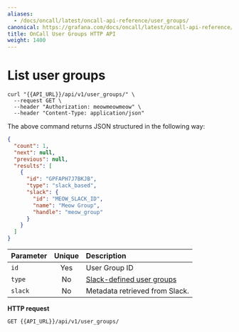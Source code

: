 ```yaml
---
aliases:
  - /docs/oncall/latest/oncall-api-reference/user_groups/
canonical: https://grafana.com/docs/oncall/latest/oncall-api-reference/user_groups/
title: OnCall User Groups HTTP API
weight: 1400
---
```


<!--Used in escalation policies with type = `notify_user_group` and in schedules.-->

# List user groups

```shell
curl "{{API_URL}}/api/v1/user_groups/" \
  --request GET \
  --header "Authorization: meowmeowmeow" \
  --header "Content-Type: application/json"
```

The above command returns JSON structured in the following way:

```json
{
  "count": 1,
  "next": null,
  "previous": null,
  "results": [
    {
      "id": "GPFAPH7J7BKJB",
      "type": "slack_based",
      "slack": {
        "id": "MEOW_SLACK_ID",
        "name": "Meow Group",
        "handle": "meow_group"
      }
    }
  ]
}
```

<!-- markdownlint-disable MD013 -->

| Parameter | Unique | Description                                                                                           |
| --------- | :----: | :---------------------------------------------------------------------------------------------------- |
| `id`      |  Yes   | User Group ID                                                                                         |
| `type`    |   No   | [Slack-defined user groups](https://slack.com/intl/en-ru/help/articles/212906697-Create-a-user-group) |
| `slack`   |   No   | Metadata retrieved from Slack.                                                                        |

<!-- markdownlint-enable MD013 -->

**HTTP request**

`GET {{API_URL}}/api/v1/user_groups/`
